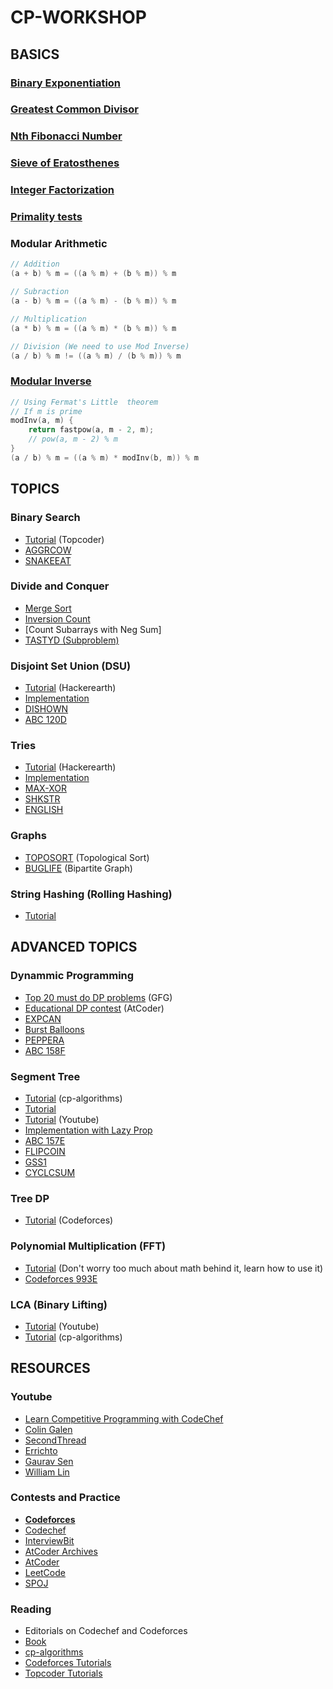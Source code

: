 # CP-WORKSHOP

## BASICS
### [Binary Exponentiation](https://cp-algorithms.com/algebra/binary-exp.html)
### [Greatest Common Divisor](https://cp-algorithms.com/algebra/euclid-algorithm.html)
### [Nth Fibonacci Number](https://www.geeksforgeeks.org/program-for-nth-fibonacci-number/)
### [Sieve of Eratosthenes](https://cp-algorithms.com/algebra/sieve-of-eratosthenes.html)
### [Integer Factorization](https://cp-algorithms.com/algebra/factorization.html)
### [Primality tests](https://cp-algorithms.com/algebra/primality_tests.html)
### Modular Arithmetic
```cpp
// Addition
(a + b) % m = ((a % m) + (b % m)) % m

// Subraction
(a - b) % m = ((a % m) - (b % m)) % m

// Multiplication
(a * b) % m = ((a % m) * (b % m)) % m

// Division (We need to use Mod Inverse)
(a / b) % m != ((a % m) / (b % m)) % m
```
### [Modular Inverse](https://cp-algorithms.com/algebra/module-inverse.html)
```cpp
// Using Fermat's Little  theorem
// If m is prime
modInv(a, m) {
    return fastpow(a, m - 2, m);
    // pow(a, m - 2) % m
}
(a / b) % m = ((a % m) * modInv(b, m)) % m
```

## TOPICS
### Binary Search
* [Tutorial](https://www.topcoder.com/community/competitive-programming/tutorials/binary-search) (Topcoder)
* [AGGRCOW](https://www.spoj.com/problems/AGGRCOW/)
* [SNAKEEAT](https://www.codechef.com/problems/SNAKEEAT)

### Divide and Conquer
* [Merge Sort](https://www.geeksforgeeks.org/merge-sort/)
* [Inversion Count](https://www.geeksforgeeks.org/counting-inversions/)
* [Count Subarrays with Neg Sum]
* [TASTYD (Subproblem)](https://www.codechef.com/problems/TASTYD)

### Disjoint Set Union (DSU)
* [Tutorial](https://www.hackerearth.com/practice/notes/disjoint-set-union-union-find/) (Hackerearth)
* [Implementation](https://github.com/yash0530/CP/blob/master/01%20DSA/001%20DSU.cpp)
* [DISHOWN](https://www.codechef.com/problems/DISHOWN)
* [ABC 120D](https://atcoder.jp/contests/abc120/tasks/abc120_d)

### Tries
* [Tutorial](https://www.hackerearth.com/practice/data-structures/advanced-data-structures/trie-keyword-tree/tutorial/) (Hackerearth)
* [Implementation](https://github.com/yash0530/CP/blob/master/01%20DSA/016%20Trie.cpp)
* [MAX-XOR](https://www.hackerrank.com/challenges/maximum-xor/problem)
* [SHKSTR](https://www.codechef.com/JUNE18B/problems/SHKSTR)
* [ENGLISH](https://www.codechef.com/problems/ENGLISH)

### Graphs
* [TOPOSORT](https://www.spoj.com/problems/TOPOSORT/) (Topological Sort)
* [BUGLIFE](https://www.spoj.com/problems/BUGLIFE/) (Bipartite Graph)

### String Hashing (Rolling Hashing)
* [Tutorial](https://www.quora.com/q/threadsiiithyderabad/String-Hashing-for-competitive-programming)

## ADVANCED TOPICS
### Dynammic Programming
* [Top 20 must do DP problems](https://www.geeksforgeeks.org/top-20-dynamic-programming-interview-questions/) (GFG)
* [Educational DP contest](https://atcoder.jp/contests/dp/tasks) (AtCoder)
* [EXPCAN](https://www.codechef.com/problems/EXPCAN)
* [Burst Balloons](https://leetcode.com/problems/burst-balloons/)
* [PEPPERA](https://www.codechef.com/COOK115A/problems/PEPPERA)
* [ABC 158F](https://atcoder.jp/contests/abc158/tasks/abc158_f)

### Segment Tree
* [Tutorial](https://cp-algorithms.com/data_structures/segment_tree.html) (cp-algorithms)
* [Tutorial](https://kartikkukreja.wordpress.com/2014/11/09/a-simple-approach-to-segment-trees/)
* [Tutorial](https://www.youtube.com/playlist?list=PLMCXHnjXnTnuASA1NghV3Vs9J3D_ij5w2) (Youtube)
* [Implementation with Lazy Prop](https://github.com/yash0530/CP/blob/master/01%20DSA/004%20LAZY.cpp)
* [ABC 157E](https://atcoder.jp/contests/abc157/tasks/abc157_e)
* [FLIPCOIN](https://www.codechef.com/problems/FLIPCOIN)
* [GSS1](https://www.spoj.com/problems/GSS1/)
* [CYCLCSUM](https://www.codechef.com/COOK115A/problems/CYCLCSUM)

### Tree DP
* [Tutorial](https://codeforces.com/blog/entry/20935) (Codeforces)

### Polynomial Multiplication (FFT)
* [Tutorial](https://cp-algorithms.com/algebra/fft.html) (Don't worry too much about math behind it, learn how to use it)
* [Codeforces 993E](https://codeforces.com/problemset/problem/993/E)


### LCA (Binary Lifting)
* [Tutorial](https://www.youtube.com/watch?v=ctZ7fjMbPWE) (Youtube)
* [Tutorial](https://cp-algorithms.com/graph/lca_binary_lifting.html) (cp-algorithms)

## RESOURCES

### Youtube
* [ Learn Competitive Programming with CodeChef](https://www.youtube.com/channel/UCh-5M0r0SBgb5xNCFXG7aXQ)
* [Colin Galen](https://www.youtube.com/channel/UCpvS3EykHW--l0ogUhMEjEw)
* [SecondThread](https://www.youtube.com/channel/UCXbCohpE9IoVQUD2Ifg1d1g)
* [Errichto](https://www.youtube.com/channel/UCBr_Fu6q9iHYQCh13jmpbrg)
* [Gaurav Sen](https://www.youtube.com/channel/UCRPMAqdtSgd0Ipeef7iFsKw)
* [William Lin](https://www.youtube.com/channel/UCKuDLsO0Wwef53qdHPjbU2Q)

### Contests and Practice
* **[Codeforces](https://codeforces.com/)**
* [Codechef](https://www.codechef.com/)
* [InterviewBit](https://www.interviewbit.com/practice/)
* [AtCoder Archives](https://kenkoooo.com/atcoder/#/table/)
* [AtCoder](http://atcoder.jp/)
* [LeetCode](https://leetcode.com/)
* [SPOJ](https://spoj.com)

### Reading
* Editorials on Codechef and Codeforces
* [Book](https://cses.fi/book/book.pdf)
* [cp-algorithms](http://cp-algorithms.com/)
* [Codeforces Tutorials](https://codeforces.com/blog/entry/57282)
* [Topcoder Tutorials](https://www.topcoder.com/community/competitive-programming/tutorials/)

